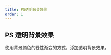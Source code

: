```yaml
---
title: PS透明背景效果
order: 1
---
```


## PS 透明背景效果

使用背景颜色的线性渐变的方式，添加透明背景效果。

<code src="./index.tsx" iframe></code>
